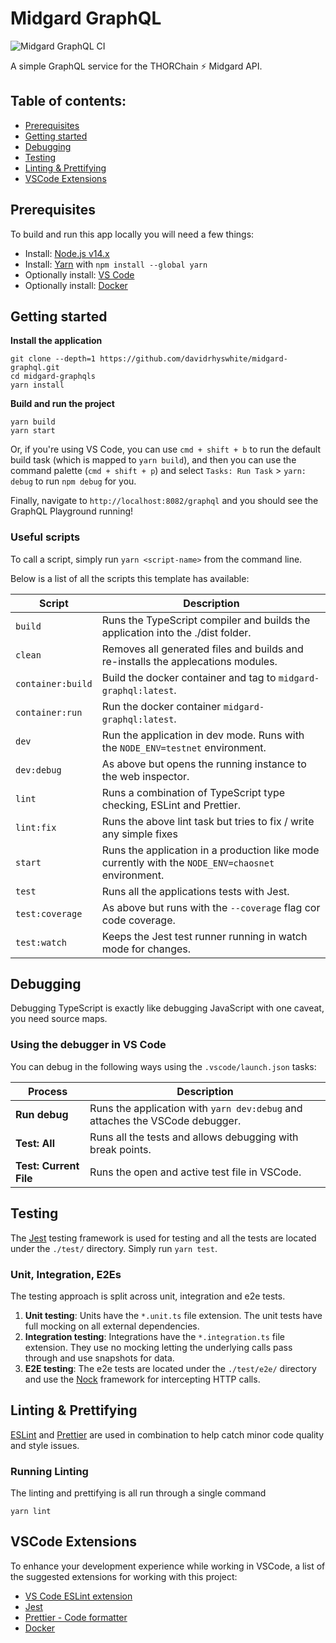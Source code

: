 # Midgard GraphQL

![Midgard GraphQL CI](https://github.com/davidrhyswhite/midgard-graphql/workflows/Midgard%20GraphQL%20CI/badge.svg)

A simple GraphQL service for the THORChain ⚡️ Midgard API.

## Table of contents:

- [Prerequisites](#prerequisites)
- [Getting started](#getting-started)
- [Debugging](#debugging)
- [Testing](#testing)
- [Linting & Prettifying](#linting--prettifying)
- [VSCode Extensions](#vscode-extensions)

## Prerequisites

To build and run this app locally you will need a few things:

- Install: [Node.js v14.x](https://nodejs.org/en/)
- Install: [Yarn](https://yarnpkg.com) with `npm install --global yarn`
- Optionally install: [VS Code](https://code.visualstudio.com)
- Optionally install: [Docker](https://www.docker.com)

## Getting started

**Install the application**

    git clone --depth=1 https://github.com/davidrhyswhite/midgard-graphql.git
    cd midgard-graphqls
    yarn install

**Build and run the project**

    yarn build
    yarn start

Or, if you're using VS Code, you can use `cmd + shift + b` to run the default build task (which is mapped to `yarn build`), and then you can use the command palette (`cmd + shift + p`) and select `Tasks: Run Task` > `yarn: debug` to run `npm debug` for you.

Finally, navigate to `http://localhost:8082/graphql` and you should see the GraphQL Playground running!

### Useful scripts

To call a script, simply run `yarn <script-name>` from the command line.

Below is a list of all the scripts this template has available:

| Script            | Description                                                                                        |
| ----------------- | -------------------------------------------------------------------------------------------------- |
| `build`           | Runs the TypeScript compiler and builds the application into the ./dist folder.                    |
| `clean`           | Removes all generated files and builds and re-installs the applecations modules.                   |
| `container:build` | Build the docker container and tag to `midgard-graphql:latest`.                                    |
| `container:run`   | Run the docker container `midgard-graphql:latest`.                                                 |
| `dev`             | Run the application in dev mode. Runs with the `NODE_ENV=testnet` environment.                     |
| `dev:debug`       | As above but opens the running instance to the web inspector.                                      |
| `lint`            | Runs a combination of TypeScript type checking, ESLint and Prettier.                               |
| `lint:fix`        | Runs the above lint task but tries to fix / write any simple fixes                                 |
| `start`           | Runs the application in a production like mode currently with the `NODE_ENV=chaosnet` environment. |
| `test`            | Runs all the applications tests with Jest.                                                         |
| `test:coverage`   | As above but runs with the `--coverage` flag cor code coverage.                                    |
| `test:watch`      | Keeps the Jest test runner running in watch mode for changes.                                      |


## Debugging

Debugging TypeScript is exactly like debugging JavaScript with one caveat, you need source maps.

### Using the debugger in VS Code

You can debug in the following ways using the `.vscode/launch.json` tasks:

| Process                | Description                                                                  |
| ---------------------- | ---------------------------------------------------------------------------- |
| **Run debug**          | Runs the application with `yarn dev:debug` and attaches the VSCode debugger. |
| **Test: All**          | Runs all the tests and allows debugging with break points.                   |
| **Test: Current File** | Runs the open and active test file in VSCode.                                |

## Testing

The [Jest](https://facebook.github.io/jest/) testing framework is used for testing and all the tests are located under the `./test/` directory. Simply run `yarn test`.

### Unit, Integration, E2Es

The testing approach is split across unit, integration and e2e tests.

1. **Unit testing**: Units have the `*.unit.ts` file extension. The unit tests have full mocking on all external dependencies.
2. **Integration testing**: Integrations have the `*.integration.ts` file extension. They use no mocking letting the underlying calls pass through and use snapshots for data.
3. **E2E testing**: The e2e tests are located under the `./test/e2e/` directory and use the [Nock](https://github.com/nock/nock) framework for intercepting HTTP calls.

## Linting & Prettifying

[ESLint](https://eslint.org) and [Prettier](https://prettier.io) are used in combination to help catch minor code quality and style issues.

### Running Linting

The linting and prettifying is all run through a single command

    yarn lint

## VSCode Extensions

To enhance your development experience while working in VSCode, a list of the suggested extensions for working with this project:

- [VS Code ESLint extension](https://marketplace.visualstudio.com/items?itemName=dbaeumer.vscode-eslint)
- [Jest](https://marketplace.visualstudio.com/items?itemName=orta.vscode-jest)
- [Prettier - Code formatter](https://marketplace.visualstudio.com/items?itemName=esbenp.prettier-vscode)
- [Docker](https://marketplace.visualstudio.com/items?itemName=ms-azuretools.vscode-docker)
